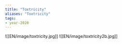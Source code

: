 ```yaml
---
title: "Toxtricity"
aliases: "Toxtricity"
tags:
- year-2020
---
```

![[EN/image/toxtricity.jpg]]
![[EN/image/toxtricity2b.jpg]]
